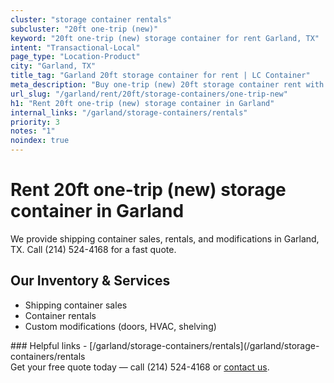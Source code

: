 ```yaml
---
cluster: "storage container rentals"
subcluster: "20ft one-trip (new)"
keyword: "20ft one-trip (new) storage container for rent Garland, TX"
intent: "Transactional-Local"
page_type: "Location-Product"
city: "Garland, TX"
title_tag: "Garland 20ft storage container for rent | LC Container"
meta_description: "Buy one-trip (new) 20ft storage container rent with local delivery in Garland, TX. LC Container — local Since 2003. Request a fast quote today."
url_slug: "/garland/rent/20ft/storage-containers/one-trip-new"
h1: "Rent 20ft one-trip (new) storage container in Garland"
internal_links: "/garland/storage-containers/rentals"
priority: 3
notes: "1"
noindex: true
---
```


# Rent 20ft one-trip (new) storage container in Garland

We provide shipping container sales, rentals, and modifications in Garland, TX. Call (214) 524-4168 for a fast quote.

## Our Inventory & Services
- Shipping container sales
- Container rentals
- Custom modifications (doors, HVAC, shelving)

<div data-section="internal-links">
### Helpful links
- [/garland/storage-containers/rentals](/garland/storage-containers/rentals
</div>

<div data-section="cta">
Get your free quote today — call (214) 524-4168 or <a href="/contact">contact us</a>.
</div>

<script type="application/ld+json">{"@context":"https://schema.org","@type":"FAQPage","mainEntity":[{"@type":"Question","name":"How much does delivery cost in Garland, TX?","acceptedAnswer":{"@type":"Answer","text":"Delivery costs vary by distance and container size. Most deliveries in Garland, TX range from $150-$300. Call (214) 524-4168 for an exact quote based on your specific location."}},{"@type":"Question","name":"Do you offer financing or payment plans?","acceptedAnswer":{"@type":"Answer","text":"We accept major credit cards, checks, and can discuss commercial terms for bulk purchases. Call (214) 524-4168 to discuss options."}},{"@type":"Question","name":"Can you customize containers in Garland, TX?","acceptedAnswer":{"@type":"Answer","text":"Yes — we perform modifications like doors, HVAC, insulation, and shelving. Request a custom quote at (214) 524-4168 or via our contact form."}}]}</script>
